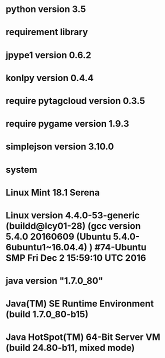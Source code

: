 # python version 3.5
# requirement library
# jpype1  version 0.6.2
# konlpy version 0.4.4
# require pytagcloud version 0.3.5
# require pygame version 1.9.3
# simplejson version 3.10.0


# system
# Linux Mint 18.1 Serena
# Linux version 4.4.0-53-generic (buildd@lcy01-28) (gcc version 5.4.0 20160609 (Ubuntu 5.4.0-6ubuntu1~16.04.4) ) #74-Ubuntu SMP Fri Dec 2 15:59:10 UTC 2016
# java version "1.7.0_80"
# Java(TM) SE Runtime Environment (build 1.7.0_80-b15)
# Java HotSpot(TM) 64-Bit Server VM (build 24.80-b11, mixed mode)


